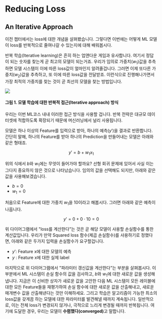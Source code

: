# Reducing Loss

## An Iterative Approach

이전 챕터에서는 loss에 대한 개념을 살펴봤습니다. 그렇다면 이번에는 어떻게 ML 모델이 loss를 반복적으로 줄여나갈 수 있는지에 대해 배워봅시다.

반복 학습(Iterative learning)은 흔히 하는 업앤다운 게임과 유사합니다. 여기서 정답이 되는 숫자를 찾는게 곧 최고의 모델이 되는거죠. 우리가 임의로 가중치($w_1$)값을 추측하면 모델 시스템이 이에 따른 loss값이 얼마인지 알려줄겁니다. 그러면 이제 또다른 가중치($w_2$)값을 추측하고, 또 이에 따른 loss값을 전달받죠. 이런식으로 진행해나가면서 가장 최적의 가중치를 찾는 것이 곧 최선의 모델을 찾는 방법입니다.

<img src="https://developers.google.com/machine-learning/crash-course/images/GradientDescentDiagram.svg?hl=ko">

#### 그림 1. 모델 학습에 대한 반복적 접근(Iterative approach) 방식

우리는 이번 ML코스 내내 이러한 접근 방식을 사용할 겁니다. 반복 전략은 대규모 데이터셋에 적합하도록 확장되기 때문에 머신러닝에서 널리 사용됩니다.

모델은 하나 이상의 Feature를 입력으로 받아, 하나의 예측($y'$)을 결과로 반환합니다. 간단히 말해, 하나의 Feature를 받아 하나의 Prediction을 만들어내는 모델은 아래와 같은 형태죠.

$$ y' = b + w_1x_1 $$

위의 식에서 $b$와 $w_1$에는 무엇이 들어가야 할까요? 선형 회귀 문제에 있어서 사실 이는 그다지 중요하지 않은 것으로 나타났습니다. 임의의 값을 선택해도 되지만, 아래와 같은 값을 사용해보겠습니다.

- $b = 0$
- $w_1 = 0$

처음으로 Feature에 대한 가중치 $w_1$을 10이라고 해봅시다. 그러면 아래와 같은 예측이 나옵니다.

$$ y' = 0 + 0 \cdot 10 = 0 $$

위 다이어그램에서 "loss를 계산한다"는 것은 곧 해당 모델이 사용할 손실함수를 통한 계산값입니다. 우리가 만약 Squared loss 함수(제곱 손실함수)를 사용하기로 정했다면, 아래와 같은 두가지 입력을 손실함수가 요구할겁니다.

- $y'$: Feature x에 대한 모델의 예측
- $y$ : Feature x에 대한 실제 label

마지막으로 위 다이어그램에서 "파라미터 갱신값을 계산한다"는 부분을 살펴봅시다. 이 부분에서 ML 시스템이 손실 함수의 값을 검사하고, $b$와 $w_1$에 대한 새로운 값을 생성해냅니다. 지금은 이 신비한 상자가 새로운 값을 고안한 다음 ML 시스템이 모든 레이블에 대한 모든 Feature들을 재평가하여 손실 함수에 대한 새로운 값을 산출해내고, 새로운 매개변수 값을 산출해낸다는 것만 이해하세요. 그리고 학습은 알고리즘이 가능한 최소의 loss값을 갖게끔 하는 모델에 대한 파라미터를 발견해낼 때까지 계속됩니다. 일반적으로, 이는 전체 loss가 변경되지 않거나, 극적으로 느리게 변경될 때까지 반복됩니다. 여기에 도달한 경우, 우리는 모델이 <b>수렴했다(converged)</b>고 말합니다.